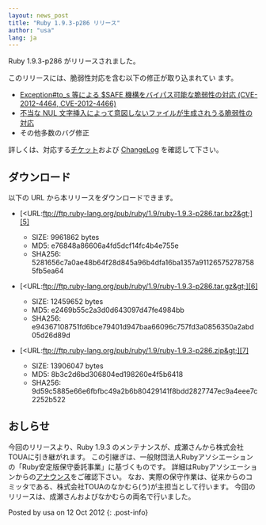 ```yaml
---
layout: news_post
title: "Ruby 1.9.3-p286 リリース"
author: "usa"
lang: ja
---
```


Ruby 1.9.3-p286 がリリースされました。

このリリースには、脆弱性対応を含む以下の修正が取り込まれてい ます。

* [Exception#to\_s 等による $SAFE 機構をバイパス可能な脆弱性の対応 (CVE-2012-4464,
  CVE-2012-4466)][1]
* [不当な NUL 文字挿入によって意図しないファイルが生成されうる脆弱性の対応][2]
* その他多数のバグ修正

詳しくは、対応する[チケット][3]および [ChangeLog][4] を確認して下さい。

## ダウンロード

以下の URL から本リリースをダウンロードできます。

* [&lt;URL:ftp://ftp.ruby-lang.org/pub/ruby/1.9/ruby-1.9.3-p286.tar.bz2&gt;][5]
  * SIZE: 9961862 bytes
  * MD5: e76848a86606a4fd5dcf14fc4b4e755e
  * SHA256:
    5281656c7a0ae48b64f28d845a96b4dfa16ba1357a911265752787585fb5ea64

* [&lt;URL:ftp://ftp.ruby-lang.org/pub/ruby/1.9/ruby-1.9.3-p286.tar.gz&gt;][6]
  * SIZE: 12459652 bytes
  * MD5: e2469b55c2a3d0d643097d47fe4984bb
  * SHA256:
    e94367108751fd6bce79401d947baa66096c757fd3a0856350a2abd05d26d89d

* [&lt;URL:ftp://ftp.ruby-lang.org/pub/ruby/1.9/ruby-1.9.3-p286.zip&gt;][7]
  * SIZE: 13906047 bytes
  * MD5: 8b3c2d6bd306804ed198260e4f5b6418
  * SHA256:
    9d59c5885e66e6fbfbc49a2b6b80429141f8bdd2827747ec9a4eee7c2252b522

## おしらせ

今回のリリースより、Ruby 1.9.3 のメンテナンスが、成瀬さんから株式会社TOUAに引き継がれます。
この引継ぎは、一般財団法人Rubyアソシエーションの「Ruby安定版保守委託事業」に基づくものです。
詳細はRubyアソシエーションからの[アナウンス][8]をご確認下さい。
なお、実際の保守作業は、従来からのコミッタである、株式会社TOUAのなかむら(う)が主担当として行います。
今回のリリースは、成瀬さんおよびなかむらの両名で行いました。

Posted by usa on 12 Oct 2012
{: .post-info}



[1]: http://www.ruby-lang.org/ja/news/2012/10/12/cve-2012-4464-cve-2012-4466/ 
[2]: http://www.ruby-lang.org/ja/news/2012/10/12/poisoned-NUL-byte-vulnerability/ 
[3]: https://bugs.ruby-lang.org/projects/ruby-193/issues?set_filter=1&amp;status_id=5 
[4]: http://svn.ruby-lang.org/repos/ruby/tags/v1_9_3_286/ChangeLog 
[5]: ftp://ftp.ruby-lang.org/pub/ruby/1.9/ruby-1.9.3-p286.tar.bz2 
[6]: ftp://ftp.ruby-lang.org/pub/ruby/1.9/ruby-1.9.3-p286.tar.gz 
[7]: ftp://ftp.ruby-lang.org/pub/ruby/1.9/ruby-1.9.3-p286.zip 
[8]: http://www.ruby.or.jp/ja/news/20121011.html 
